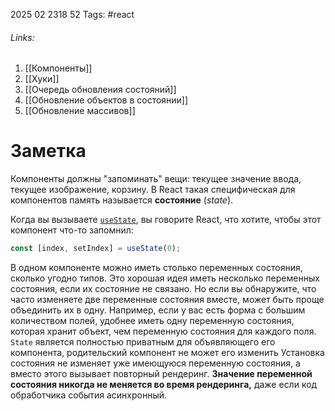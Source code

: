 2025 02 2318 52
Tags: #react 
###### Links: 
1) [[Компоненты]]
2) [[Хуки]]
3) [[Очередь обновления состояний]]
4) [[Обновление объектов в состоянии]]
5) [[Обновление массивов]]
# Заметка
Компоненты должны "запоминать" вещи: текущее значение ввода, текущее изображение, корзину. В React такая специфическая для компонентов память называется **состояние** (_state_).

Когда вы вызываете [`useState`](https://reactdev.ru/reference/react/useState/), вы говорите React, что хотите, чтобы этот компонент что-то запомнил:

```js
const [index, setIndex] = useState(0);
```
В одном компоненте можно иметь столько переменных состояния, сколько угодно типов.
Это хорошая идея иметь несколько переменных состояния, если их состояние не связано. Но если вы обнаружите, что часто изменяете две переменные состояния вместе, может быть проще объединить их в одну. Например, если у вас есть форма с большим количеством полей, удобнее иметь одну переменную состояния, которая хранит объект, чем переменную состояния для каждого поля.
`State` является полностью приватным для объявляющего его компонента, родительский компонент не может его изменить
Установка состояния не изменяет уже имеющуюся переменную состояния, а вместо этого вызывает повторный рендеринг.
**Значение переменной состояния никогда не меняется во время рендеринга,** даже если код обработчика события асинхронный.